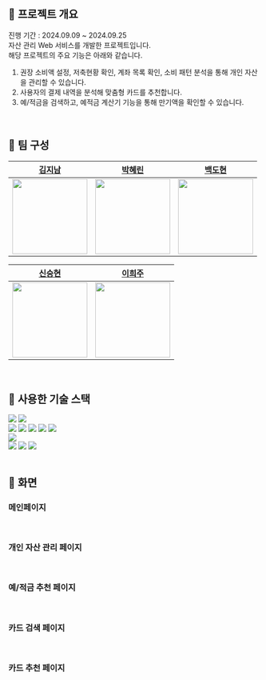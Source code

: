 ##  :bank: 프로젝트 개요
진행 기간 : 2024.09.09 ~ 2024.09.25 <br>
자산 관리 Web 서비스를 개발한 프로젝트입니다. <br>
해당 프로젝트의 주요 기능은 아래와 같습니다.
1. 권장 소비액 설정, 저축현황 확인, 계좌 목록 확인, 소비 패턴 분석을 통해 개인 자산을 관리할 수 있습니다. 
2. 사용자의 결제 내역을 분석해 맞춤형 카드를 추천합니다.
3. 예/적금을 검색하고, 예적금 계산기 기능을 통해 만기액을 확인할 수 있습니다.

<br>

## :bank: 팀 구성

|  [김지남](https://github.com/passing7by) |  [박혜린](https://github.com/skyblue1012)  |  [백도현](https://github.com//BaekDoHyeon)  | 
| :----------------------------------------------------: | :----------------------------------------------------: | :----------------------------------------------------: |
| <img src ="https://avatars.githubusercontent.com/u/174698800?v=4" width="150" /> | <img src ="https://avatars.githubusercontent.com/u/121241416?v=4" width="150" /> | <img src ="https://avatars.githubusercontent.com/u/171592911?v=4" width="150" /> |

|  [신승현](https://github.com/Shin-seung-hyun) |  [이희주](https://github.com/Heeju-Lee)  | 
| :----------------------------------------------------: | :----------------------------------------------------: |
| <img src ="https://avatars.githubusercontent.com/u/59863297?v=4" width="150" /> | <img src ="https://avatars.githubusercontent.com/u/174020605?v=4" width="150" /> |

<br>

## :bank: 사용한 기술 스택 

<div class= Back & DB>
  <img src="https://img.shields.io/badge/java-007396?style=for-the-badge&logo=java&logoColor=white"> 
  <img src="https://img.shields.io/badge/mysql-4479A1?style=for-the-badge&logo=mysql&logoColor=white"> 
<div>
<div class= Front>
  <img src="https://img.shields.io/badge/html5-E34F26?style=for-the-badge&logo=html5&logoColor=white">
  <img src="https://img.shields.io/badge/css-1572B6?style=for-the-badge&logo=css3&logoColor=white">
  <img src="https://img.shields.io/badge/javascript-F7DF1E?style=for-the-badge&logo=javascript&logoColor=black">
  <img src="https://img.shields.io/badge/jquery-0769AD?style=for-the-badge&logo=jquery&logoColor=white">
  <img src="https://img.shields.io/badge/bootstrap-7952B3?style=for-the-badge&logo=bootstrap&logoColor=white">
</div>
<div class= deploy>
  <img src="https://img.shields.io/badge/Amazon EC2-FF9900?style=for-the-badge&logo=Amazon EC2&logoColor=white">
</div>
</div class = etc> 
  <img src="https://img.shields.io/badge/github-181717?style=for-the-badge&logo=github&logoColor=white">
  <img src="https://img.shields.io/badge/slack-4A154B?style=for-the-badge&logo=slack&logoColor=white">
  <img src="https://img.shields.io/badge/jira-0052CC?style=for-the-badge&logo=jira&logoColor=white">
</div>

<br>


##  :bank: 화면 

### 메인페이지

<br>

### 개인 자산 관리 페이지

<br>

### 예/적금 추천 페이지

<br>

###  카드 검색 페이지

<br>

###  카드 추천 페이지

<br>



